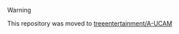 > [!WARNING]
> This repository was moved to [treeentertainment/A-UCAM](https://github.com/treeentertainment/A-UCAM)
